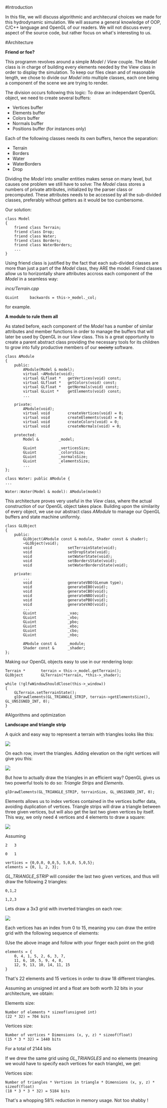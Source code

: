 #Introduction

In this file, we will discuss algorithmic and architecural choices we made for this hydrodynamic simulation.
We will assume a general knowledge of OOP, C/C++ language and OpenGL of our readers.
We will not discuss every aspect of the source code, but rather focus on what's interesting to us.

#Architecture

**Friend or foe?**

This programm revolves around a simple *Model* / *View* couple.
The *Model* class is in charge of building every elements needed by the View class in order to display the simulation.
To keep our files clean and of reasonable length, we chose to divide our *Model* into multiple classes, each one
being a component of the scene we are trying to render.

The division occurs following this logic:
To draw an independant OpenGL object, we need to create several buffers:
- Vertices buffer
- Elements buffer
- Colors buffer
- Normals buffer
- Positions buffer (for instances only)

Each of the following classes needs its own buffers, hence the separation: 

- Terrain
- Borders
- Water
- WaterBorders
- Drop

Dividing the *Model* into smaller entities makes sense on many level, but causes one problem we still have to solve:
The *Model* class stores a numbers of private attributes, initialized by the parser class or precomputed.
These attributes needs to be accessed by all the sub-divided classes, preferably without getters as it would be
too cumbersome.

Our solution:

```
class Model
{
	friend class Terrain;
	friend class Drop;
	friend class Water;
	friend class Borders;
	friend class WaterBorders;
	...
}
```

Using friend class is justified by the fact that each sub-divided classes are more than just a part of the *Model* class, they ARE the model. Friend classes allow us to horizontally share attributes accross each component of the *Model* in a seamless way:

*incs/Terrain.cpp*

`GLuint		backwards = this->_model._col;`

for example.

**A module to rule them all**

As stated before, each component of the *Model* has a number of similar attributes and member functions in order to
manage the buffers that will later be used by OpenGL in our *View* class. This is a great opportunity to create a parent abstract class providing the necessary tools for its children to grow into fully productive members of our ~~society~~ software.

```
class AModule
{
	public:
		AModule(Model & model);
		virtual ~AModule(void);
		virtual GLfloat *	getVertices(void) const;
		virtual GLfloat *	getColors(void) const;
		virtual GLfloat *	getNormals(void) const;
		virtual GLuint *	getElements(void) const;
		...

	private:
		AModule(void);
		virtual void		createVertices(void) = 0;
		virtual void		createElements(void) = 0;
		virtual void		createColors(void) = 0;
		virtual void		createNormals(void) = 0;

	protected:
		Model &			_model;
	
		GLuint			_verticesSize;
		GLuint			_colorsSize;
		GLuint			_normalsSize;
		GLuint			_elementsSize;
		...
};
```

```
class Water: public AModule {
...
```

```
Water::Water(Model & model): AModule(model)
```

This architecture proves very useful in the *View* class, where the actual construction of our OpenGL object takes place. Building upon the similarity of every object, we use our abstract class *AModule* to manage our OpenGL buffers and state machine uniformly.

```
class GLObject
{
	public:
		GLObject(AModule const & module, Shader const & shader);
		~GLObject(void);
		void				setTerrainState(void);
		void				setDropState(void);
		void				setWaterState(void);
		void				setBordersState(void);
		void				setWaterBordersState(void);

	private:	
		...
		void				generateVBO(GLenum type);
		void				generateEBO(void);
		void				generateCBO(void);
		void				generateNBO(void);
		void				generatePBO(void);
		void				generateVAO(void);
		...
		GLuint				_vao;
		GLuint				_vbo;
		GLuint				_pbo;
		GLuint				_ebo;
		GLuint				_cbo;
		GLuint				_nbo;

		AModule	const &		_module;
		Shader const &		_shader;
};
```

Making our OpenGL objects easy to use in our rendering loop:

```
Terrain *		terrain = this->_model.getTerrain();
GLObject		GLTerrain(*terrain, *this->_shader);

while (!glfwWindowShouldClose(this->_window))
{
	GLTerrain.setTerrainState();
	glDrawElements(GL_TRIANGLE_STRIP, terrain->getElementsSize(), GL_UNSIGNED_INT, 0);
}
```

#Algorithms and optimization

**Landscape and triangle strip**

A quick and easy way to represent a terrain with triangles looks like this:

![](screenshots/grid.png)

On each row, invert the triangles. Adding elevation on the right vertices will give you this:

![](screenshots/mountain.png)

But how to actually draw the triangles in an efficient way? OpenGL gives us two powerful tools to do so:
*Triangle Strips* and *Elements*.

`glDrawElements(GL_TRIANGLE_STRIP, terrainSize, GL_UNSIGNED_INT, 0);`

Elements allows us to index vertices contained in the vertices buffer data, avoiding duplication of vertices.
Triangle strips will draw a triangle between three given vertices, but will also get the last two given vertices by itself.
This way, we only need 4 vertices and 4 elements to draw a square:

![](screenshots/square.png)

Assuming

```
2	3

0	1
```

```
vertices = {0,0,0, 0,0,5, 5,0,0, 5,0,5};
elements = {0, 1, 2, 3};
```

*GL_TRIANGLE_STRIP* will consider the last two given vertices, and thus will draw the following 2 triangles:

`0,1,2`

`1,2,3`

Lets draw a 3x3 grid with inverted triangles on each row:

![](screenshots/3x3.png)

Each vertices has an index from 0 to 15, meaning you can draw the entire grid with the following sequence of elements:

(Use the above image and follow with your finger each point on the grid)

```
elements = {
	0, 4, 1, 5, 2, 6, 3, 7,
	11, 6, 10, 5, 9, 4, 8,
	12, 9, 13, 10, 14, 11, 15
}
```

That's 22 elements and 15 vertices in order to draw 18 different triangles.

Assuming an unsigned int and a float are both worth 32 bits in your architecture, we obtain:

Elements size:

```
Number of elements * sizeof(unsigned int)
(22 * 32) = 704 bits
```

Vertices size:

```
Number of vertices * Dimensions (x, y, z) * sizeof(float)
(15 * 3 * 32) = 1440 bits
```

For a total of 2144 bits

If we drew the same grid using *GL_TRIANGLES* and no elements (meaning we would have to specify each vertices for each triangle), we get:

Vertices size:

```
Number of triangles * Vertices in triangle * Dimensions (x, y, z) * sizeof(float)
(18 * 3 * 3 * 32) = 5184 bits
```

That's a whopping 58% reduction in memory usage. Not too shabby !




